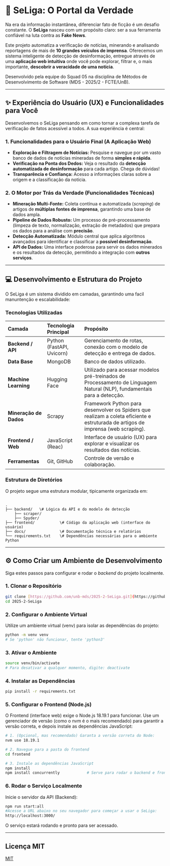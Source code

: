 # 🔎 SeLiga: O Portal da Verdade

Na era da informação instantânea, diferenciar fato de ficção é um desafio constante. O **SeLiga** nasceu com um propósito claro: ser a sua ferramenta confiável na luta contra as **Fake News**.

Este projeto automatiza a verificação de notícias, minerando e analisando reportagens de mais de **10 grandes veículos de imprensa**. Oferecemos um sistema inteligente de detecção de desinformação, entregue através de uma **aplicação web intuitiva** onde você pode explorar, filtrar e, o mais importante, **descobrir a veracidade de uma notícia**.

Desenvolvido pela equipe do Squad 05 na disciplina de Métodos de Desenvolvimento de Software (MDS - 2025/2 - FCTE/UnB).

---
## ✨ Experiência do Usuário (UX) e Funcionalidades para Você

Desenvolvemos o SeLiga pensando em como tornar a complexa tarefa de verificação de fatos acessível a todos. A sua experiência é central:

### 1. Funcionalidades para o Usuário Final (A Aplicação Web)

* **Exploração e Filtragem de Notícias:** Pesquise e navegue por um vasto banco de dados de notícias mineradas de forma **simples e rápida**.
* **Verificação na Ponta dos Dedos:** Veja o resultado da **detecção automatizada de desinformação** para cada artigo. Chega de dúvidas!
* **Transparência e Confiança:** Acesso a informações claras sobre a origem e a classificação da notícia.

### 2. O Motor por Trás da Verdade (Funcionalidades Técnicas)

* **Mineração Multi-Fonte:** Coleta contínua e automatizada (*scraping*) de artigos de **múltiplas fontes de imprensa**, garantindo uma base de dados ampla.
* **Pipeline de Dados Robusto:** Um processo de pré-processamento (limpeza de texto, normalização, extração de metadados) que prepara os dados para a análise com **precisão**.
* **Detecção Automatizada:** Módulo central que aplica algoritmos avançados para identificar e classificar a **possível desinformação**.
* **API de Dados:** Uma interface poderosa para servir os dados minerados e os resultados da detecção, permitindo a integração com **outros serviços**.

---

## 💻 Desenvolvimento e Estrutura do Projeto

O SeLiga é um sistema dividido em camadas, garantindo uma facil manuntenção e escalabilidade:

### Tecnologias Utilizadas

| Camada | Tecnologia Principal | Propósito |
| :--- | :--- | :--- |
| **Backend / API** | Python (FastAPI, Uvicorn) | Gerenciamento de rotas, conexão com o modelo de detecção e entrega de dados. |
| **Data Base** | MongoDB  | Banco de dados utilizado.|
| **Machine Learning**| Hugging Face | Utilizado para acessar modelos pré-treinados de Processamento de Linguagem Natural (NLP), fundamentais para a detecção. |
| **Mineração de Dados**| Scrapy|	Framework Python para desenvolver os Spiders que realizam a coleta eficiente e estruturada de artigos de imprensa (web scraping).| 
| **Frontend / Web** | JavaScript (Reac) | Interface de usuário (UX) para explorar e visualizar os resultados das notícias. |
| **Ferramentas** | Git, GitHub | Controle de versão e colaboração. |

### Estrutura de Diretórios
O projeto segue uma estrutura modular, tipicamente organizada em:

```

.
├── backend/   \# Lógica da API e do modelo de detecção
    ├── scraper/   
    ├── Spyder/        
├── frontend/           \# Código da aplicação web (interface do usuário)
├── docs/               \# Documentação técnica e relatórios
└── requirements.txt    \# Dependências necessárias para o ambiente Python

````

---

## ⚙️ Como Criar um Ambiente de Desenvolvimento

Siga estes passos para configurar e rodar o *backend* do projeto localmente.

### 1. Clonar o Repositório
```bash
git clone [https://github.com/unb-mds/2025-2-SeLiga.git](https://github.com/unb-mds/2025-2-SeLiga.git)
cd 2025-2-SeLiga
````

### 2\. Configurar o Ambiente Virtual

Utilize um ambiente virtual (venv) para isolar as dependências do projeto:

```bash
python -m venv venv
# Se 'python' não funcionar, tente 'python3'
```

### 3\. Ativar o Ambiente

```bash
source venv/bin/activate
# Para desativar a qualquer momento, digite: deactivate
```

### 4\. Instalar as Dependências

```bash
pip install -r requirements.txt
```
### 5. Configurar o Frontend (Node.js)

O Frontend (interface web) exige o Node.js 18.19.1 para funcionar. 
Use um gerenciador de versão (como o nvm é o mais recomendado) para garantir a versão correta, e depois instale as dependências JavaScript:
```bash
# 1. (Opcional, mas recomendado) Garanta a versão correta do Node:
nvm use 18.19.1

# 2. Navegue para a pasta do frontend
cd frontend

# 3. Instale as dependências JavaScript
npm install
npm install concurrently            # Serve para rodar o backend e frontend juntos
```


### 6\. Rodar o Serviço Localmente

Inicie o servidor da API (Backend):

```bash
npm run start:all
#Acesse a URL abaixo no seu navegador para começar a usar o SeLiga:
http://localhost:3000/
```

O serviço estará rodando e pronto para ser acessado.

-----
## Licença MIT
[MIT](https://github.com/unb-mds/2025-2-SeLiga/tree/main?tab=readme-ov-file#MIT-1-ov-file)
```
